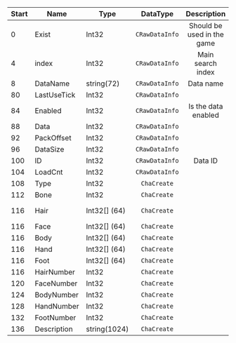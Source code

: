 |Start|Name|Type|DataType|Description|Example|
|---|---|---|:---:|:---:|---|
|0|Exist|Int32|`CRawDataInfo`|Should be used in the game|1|
|4|index|Int32|`CRawDataInfo`|Main search index|4|
|8|DataName|string(72)|`CRawDataInfo`|Data name|`Ami`|
|80|LastUseTick|Int32|`CRawDataInfo`||0|
|84|Enabled|Int32|`CRawDataInfo`|Is the data enabled|1|
|88|Data|Int32|`CRawDataInfo`||0|
|92|PackOffset|Int32|`CRawDataInfo`||0|
|96|DataSize|Int32|`CRawDataInfo`||0|
|100|ID|Int32|`CRawDataInfo`|Data ID|4|
|104|LoadCnt|Int32|`CRawDataInfo`||0|
|108|Type|Int32|`ChaCreate`||-842150451|
|112|Bone|Int32|`ChaCreate`||3|
|116|Hair|Int32[] (64)|`ChaCreate`||`193`, `194`, `201`, `219`, `221`|
|116|Face|Int32[] (64)|`ChaCreate`||`255`|
|116|Body|Int32[] (64)|`ChaCreate`||`289`|
|116|Hand|Int32[] (64)|`ChaCreate`||`465`|
|116|Foot|Int32[] (64)|`ChaCreate`||`641`|
|116|HairNumber|Int32|`ChaCreate`||5|
|120|FaceNumber|Int32|`ChaCreate`||1|
|124|BodyNumber|Int32|`ChaCreate`||1|
|128|HandNumber|Int32|`ChaCreate`||1|
|132|FootNumber|Int32|`ChaCreate`||1|
|136|Description|string(1024)|`ChaCreate`||``|
